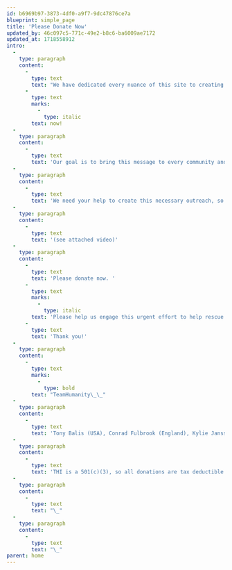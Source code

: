 ```yaml
---
id: b6969b97-3873-4df0-a9f7-9dc47876ce7a
blueprint: simple_page
title: 'Please Donate Now'
updated_by: 46c097c5-771c-49e2-b8c6-ba6009ae7172
updated_at: 1718558912
intro:
  -
    type: paragraph
    content:
      -
        type: text
        text: "We have dedicated every nuance of this site to creating comprehensive and urgent action around humanity’s major challenges. As THI’s more than 290 contributors and 30 partners express here in so many compelling ways, each of us must act\_ --\_ and we must do so\_"
      -
        type: text
        marks:
          -
            type: italic
        text: now!
  -
    type: paragraph
    content:
      -
        type: text
        text: 'Our goal is to bring this message to every community and village across the continents, not only through this web site, but also through our peace gatherings, partnerships, and both traditional and social media, engendering a planet-wide enlightenment of understanding and action.'
  -
    type: paragraph
    content:
      -
        type: text
        text: 'We need your help to create this necessary outreach, so here’s our plea, personally delivered by Jacqueline (of TeamHumanity) a few weeks ago in Glastonbury, England, at the heart chakra of the planet:'
  -
    type: paragraph
    content:
      -
        type: text
        text: '(see attached video)'
  -
    type: paragraph
    content:
      -
        type: text
        text: 'Please donate now. '
      -
        type: text
        marks:
          -
            type: italic
        text: 'Please help us engage this urgent effort to help rescue our humanity and our home planet. '
      -
        type: text
        text: 'Thank you!'
  -
    type: paragraph
    content:
      -
        type: text
        marks:
          -
            type: bold
        text: "TeamHumanity\_\_"
  -
    type: paragraph
    content:
      -
        type: text
        text: 'Tony Balis (USA), Conrad Fulbrook (England), Kylie Janssens (South Africa), Jacqueline Wigglesworth (England). '
  -
    type: paragraph
    content:
      -
        type: text
        text: 'THI is a 501(c)(3), so all donations are tax deductible in the United States..'
  -
    type: paragraph
    content:
      -
        type: text
        text: "\_"
  -
    type: paragraph
    content:
      -
        type: text
        text: "\_"
parent: home
---
```


